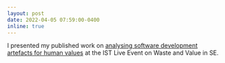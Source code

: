 ```yaml
---
layout: post
date: 2022-04-05 07:59:00-0400
inline: true
---
```


I presented my published work on [analysing software development artefacts for human values](https://www.sciencedirect.com/science/article/abs/pii/S0950584921001828) at the IST Live Event on Waste and Value in SE.
